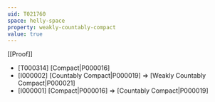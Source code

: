 ```yaml
---
uid: T021760
space: helly-space
property: weakly-countably-compact
value: true
---
```

[[Proof]]

* [T000314] [Compact|P000016]
* [I000002] [Countably Compact|P000019] => [Weakly Countably Compact|P000021]
* [I000001] [Compact|P000016] => [Countably Compact|P000019]

